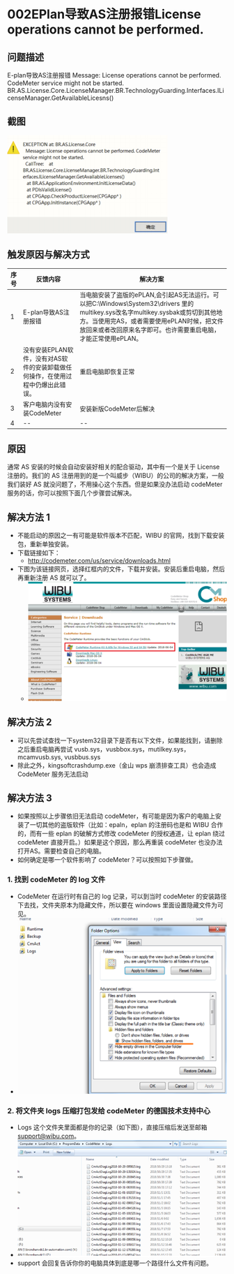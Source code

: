 # 002EPlan导致AS注册报错License operations cannot be performed.
## 问题描述
E-plan导致AS注册报错
Message: License operations cannot be performed. CodeMeter service might not be started.
BR.AS.License.Core.LicenseManager.BR.TechnologyGuarding.Interfaces.ILicenseManager.GetAvailableLicesns()
## 截图
![Img](./FILES/002EPlan导致AS注册报错License%20operations%20cannot%20be%20performed..md/img-20220713152117.png)

## 触发原因与解决方式
| 序号 | 反馈内容                                                                        | 解决方案                                                                                                                                                                                                                                      |
| ---- | ------------------------------------------------------------------------------- | --------------------------------------------------------------------------------------------------------------------------------------------------------------------------------------------------------------------------------------------- |
| 1    | E-plan导致AS注册报错                                                            | 当电脑安装了盗版的ePLAN,会引起AS无法运行。可以把C:\Windows\System32\drivers 里的multikey.sys改名字multikey.sysbak或剪切到其他地方。当使用完AS，或者需要使用ePLAN时候，把文件放回来或者改回原来名字即可。也许需要重启电脑，才能正常使用ePLAN。 |
| 2    | 没有安装EPLAN软件，没有对AS软件的安装卸载做任何操作，在使用过程中仍爆出此错误。 | 重启电脑即恢复正常                                                                                                                                                                                                                            |
| 3    | 客户电脑内没有安装CodeMeter                                                     | 安装新版CodeMeter后解决                                                                                                                                                                                                                       |
| 4    | --                                                                              | --                                                                                                                                                                                                                                            |

## 原因
通常 AS 安装的时候会自动安装好相关的配合驱动，其中有一个是关于 License 注册的。我们的 AS 注册用到的是一个叫威步（WIBU）的公司的解决方案，一般我们装好 AS 就没问题了，不用操心这个东西。但是如果没办法启动 codeMeter 服务的话，你可以按照下面几个步骤尝试解决。

## 解决方法 1 
- 不能启动的原因之一有可能是软件版本不匹配，WIBU 的官网，找到下载安装包，重新单独安装。 
- 下载链接如下： 
    - http://codemeter.com/us/service/downloads.html 
- 下图为该链接网页，选择红框内的文件，下载并安装。安装后重启电脑，然后再重新注册 AS 就可以了。
    - ![](FILES/002EPlan导致AS注册报错License%20operations%20cannot%20be%20performed/image-20221126234046590.png)
## 解决方法 2 
- 可以先尝试查找一下system32目录下是否有以下文件，如果能找到，请删除之后重启电脑再尝试 
vusb.sys，vusbbox.sys，mutilkey.sys， mcamvusb.sys, vusbbus.sys
- 除此之外，kingsoftcrashdump.exe（金山 wps 崩溃排查工具）也会造成 CodeMeter 服务无法启动

## 解决方法 3 
- 如果按照以上步骤依旧无法启动 codeMeter，有可能是因为客户的电脑上安装了一切其他的盗版软件（比如：epaln，eplan 的注册码也是和 WIBU 合作的，而有一些 eplan 的破解方式修改 codeMeter 的授权通道，让 eplan 绕过 codeMeter 直接开启。）如果是这个原因，那么再重装 codeMeter 也没办法打开AS。需要检查自己的电脑。 
- 如何确定是哪一个软件影响了 codeMeter？可以按照如下步骤做。
### 1. 找到 codeMeter 的 log 文件 
- CodeMeter 在运行时有自己的 log 记录，可以到当时 codeMeter 的安装路径下去找，文件夹原本为隐藏文件，所以要在 windows 里面设置隐藏文件为可见。
- ![](FILES/002EPlan导致AS注册报错License%20operations%20cannot%20be%20performed/image-20221126234254036.png)
### 2. 将文件夹 logs 压缩打包发给 codeMeter 的德国技术支持中心 
- Logs 这个文件夹里面都是你的记录（如下图），直接压缩后发送至邮箱  support@wibu.com。
- ![](FILES/002EPlan导致AS注册报错License%20operations%20cannot%20be%20performed/image-20221126234329036.png)
-  support 会回复告诉你你的电脑具体到底是哪一个路径什么文件有问题。






